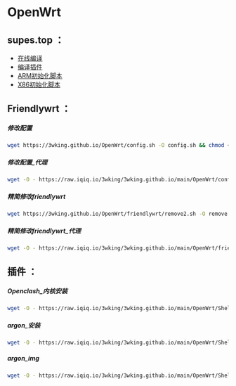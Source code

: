 # OpenWrt

## supes.top ：
* [在线编译](https://supes.top/)
* [编译插件](https://raw.iqiq.io/3wking/3wking.github.io/main/OpenWrt/Supes/app)
* [ARM初始化脚本](https://raw.iqiq.io/3wking/3wking.github.io/main/OpenWrt/Supes/arm_shell)
* [X86初始化脚本](https://raw.iqiq.io/3wking/3wking.github.io/main/OpenWrt/Supes/x86_shell)

## Friendlywrt ：
##### 修改配置
```sh
wget https://3wking.github.io/OpenWrt/config.sh -O config.sh && chmod +x config.sh && ./config.sh
```
##### 修改配置_代理
```sh
wget -O - https://raw.iqiq.io/3wking/3wking.github.io/main/OpenWrt/config.sh | bash
```
##### 精简修改friendlywrt
```sh
wget https://3wking.github.io/OpenWrt/friendlywrt/remove2.sh -O remove.sh && chmod +x remove.sh && ./remove.sh
```
##### 精简修改friendlywrt_代理
```sh
wget -O - https://raw.iqiq.io/3wking/3wking.github.io/main/OpenWrt/friendlywrt/remove0.sh | bash
```

## 插件 ：
##### Openclash_内核安装
```sh
wget -O - https://raw.iqiq.io/3wking/3wking.github.io/main/OpenWrt/Shell/openclash.sh | bash
```
##### argon_安装
```sh
wget -O - https://raw.iqiq.io/3wking/3wking.github.io/main/OpenWrt/Shell/argon.sh | bash
```
##### argon_img
```sh
wget -O - https://raw.iqiq.io/3wking/3wking.github.io/main/OpenWrt/Shell/argon_img.sh | bash
```
